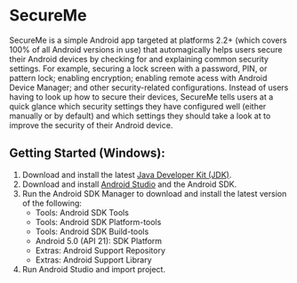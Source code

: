 # SecureMe

SecureMe is a simple Android app targeted at platforms 2.2+ (which covers 100% of all Android versions in use) that automagically helps users secure their Android devices by checking for and explaining common security settings. For example, securing a lock screen with a password, PIN, or pattern lock; enabling encryption; enabling remote acess with Android Device Manager; and other security-related configurations. Instead of users having to look up how to secure their devices, SecureMe tells users at a quick glance which security settings they have configured well (either manually or by default) and which settings they should take a look at to improve the security of their Android device.


## Getting Started (Windows):

1. Download and install the latest [Java Developer Kit (JDK)](http://www.oracle.com/technetwork/java/javase/downloads/index.html).
2. Download and install [Android Studio](https://developer.android.com/sdk/installing/studio.html#download) and the Android SDK.
3. Run the Android SDK Manager to download and install the latest version of the following:
    * Tools: Android SDK Tools
    * Tools: Android SDK Platform-tools
    * Tools: Android SDK Build-tools
    * Android 5.0 (API 21): SDK Platform
    * Extras: Android Support Repository
    * Extras: Android Support Library
4. Run Android Studio and import project.
